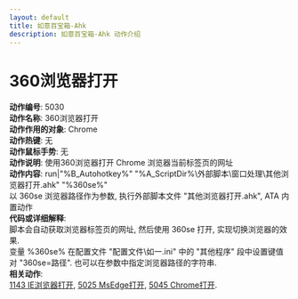 ```yaml
---
layout: default
title: 如意百宝箱-Ahk
description: 如意百宝箱-Ahk 动作介绍
---
```

<link rel="stylesheet" href="../actions/css/atom-one-light.min.css">
<script src="../actions/js/highlight.min.js"></script>
<script>hljs.highlightAll();</script>

# [](#header-2) 360浏览器打开
**动作编号**: 5030  
**动作名称**: 360浏览器打开  
**动作作用的对象**: Chrome  
**动作热键**: 无  
**动作鼠标手势**: 无  
**动作说明**: 使用360浏览器打开 Chrome 浏览器当前标签页的网址  
**动作内容**: run|"%B_Autohotkey%" "%A_ScriptDir%\外部脚本\窗口处理\其他浏览器打开.ahk" "%360se%"  
以 360se 浏览器路径作为参数, 执行外部脚本文件 "其他浏览器打开.ahk", ATA 内置动作  
**代码或详细解释**:  
脚本会自动获取浏览器标签页的网址, 然后使用 360se 打开, 实现切换浏览器的效果.  
变量 %360se% 在配置文件 "配置文件\如一.ini" 中的 "其他程序" 段中设置键值对 "360se=路径". 也可以在参数中指定浏览器路径的字符串.  
**相关动作**:  
[1143 IE浏览器打开](1143.md), [5025 MsEdge打开](5025.md), [5045 Chrome打开](5045.md).  